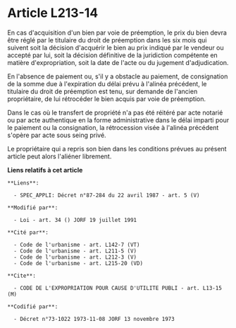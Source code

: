 # Article L213-14

En cas d'acquisition d'un bien par voie de préemption, le prix du bien devra être réglé par le titulaire du droit de
préemption dans les six mois qui suivent soit la décision d'acquérir le bien au prix indiqué par le vendeur ou accepté par
lui, soit la décision définitive de la juridiction compétente en matière d'expropriation, soit la date de l'acte ou du
jugement d'adjudication.

En l'absence de paiement ou, s'il y a obstacle au paiement, de consignation de la somme due à l'expiration du délai prévu à
l'alinéa précédent, le titulaire du droit de préemption est tenu, sur demande de l'ancien propriétaire, de lui rétrocéder le
bien acquis par voie de préemption.

Dans le cas où le transfert de propriété n'a pas été réitéré par acte notarié ou par acte authentique en la forme
administrative dans le délai imparti pour le paiement ou la consignation, la rétrocession visée à l'alinéa précédent s'opère
par acte sous seing privé.

Le propriétaire qui a repris son bien dans les conditions prévues au présent article peut alors l'aliéner librement.

**Liens relatifs à cet article**

	**Liens**:

	  - SPEC_APPLI: Décret n°87-284 du 22 avril 1987 - art. 5 (V)

	**Modifié par**:

	  - Loi - art. 34 () JORF 19 juillet 1991

	**Cité par**:

	  - Code de l'urbanisme - art. L142-7 (VT)
	  - Code de l'urbanisme - art. L211-5 (V)
	  - Code de l'urbanisme - art. L212-3 (V)
	  - Code de l'urbanisme - art. L215-20 (VD)

	**Cite**:

	  - CODE DE L'EXPROPRIATION POUR CAUSE D'UTILITE PUBLI - art. L13-15 (M)

	**Codifié par**:

	  - Décret n°73-1022 1973-11-08 JORF 13 novembre 1973
